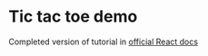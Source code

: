 # Tic tac toe demo

Completed version of tutorial in [official React docs](https://reactjs.org/tutorial/tutorial.html)